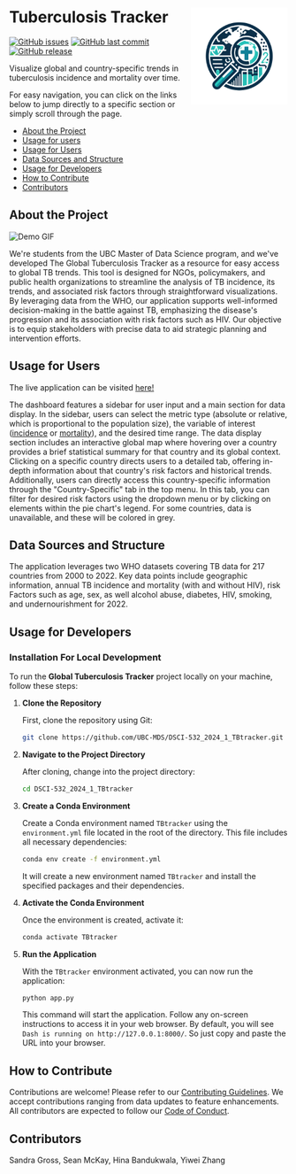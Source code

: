 # Tuberculosis Tracker <img src="img/Logo.png" align="right" width=175 height=175 alt="" />

[![GitHub issues](https://img.shields.io/github/issues/UBC-MDS/DSCI-532_2024_1_TBtracker.svg)](https://github.com/UBC-MDS/DSCI-532_2024_1_TBtracker/issues)
[![GitHub last commit](https://img.shields.io/github/last-commit/UBC-MDS/DSCI-532_2024_1_TBtracker.svg)](https://github.com/UBC-MDS/DSCI-532_2024_1_TBtracker/commits/main)
[![GitHub release](https://img.shields.io/github/release/UBC-MDS/DSCI-532_2024_1_TBtracker.svg)](https://github.com/UBC-MDS/DSCI-532_2024_1_TBtracker/releases)



Visualize global and country-specific trends in tuberculosis incidence and mortality over time.

For easy navigation, you can click on the links below to jump directly to a specific section or simply scroll through the page.

- [About the Project](#about-the-project)
- [Usage for users](#usage-for-users)
- [Usage for Users](#usage-for-users)
- [Data Sources and Structure](#data-sources-and-structure)
- [Usage for Developers](#usage-for-developers)
- [How to Contribute](#how-to-contribute)
- [Contributors](#contributors)

## About the Project

![Demo GIF](https://github.com/UBC-MDS/DSCI-532_2024_1_TBtracker/blob/main/img/demo.gif?raw=true)

We're students from the UBC Master of Data Science program, and we've developed The Global Tuberculosis Tracker as a resource for easy access to global TB trends. This tool is designed for NGOs, policymakers, and public health organizations to streamline the analysis of TB incidence, its trends, and associated risk factors through straightforward visualizations. By leveraging data from the WHO, our application supports well-informed decision-making in the battle against TB, emphasizing the disease's progression and its association with risk factors such as HIV. Our objective is to equip stakeholders with precise data to aid strategic planning and intervention efforts.

## Usage for Users

The live application can be visited [here!](https://dsci-532-2024-1-tbtracker.onrender.com/)

The dashboard features a sidebar for user input and a main section for data display. In the sidebar, users can select the metric type (absolute or relative, which is proportional to the population size), the variable of interest ([incidence](https://www.health.ny.gov/diseases/chronic/basicstat.html) or [mortality](https://www.health.ny.gov/diseases/chronic/basicstat.html)), and the desired time range. The data display section includes an interactive global map where hovering over a country provides a brief statistical summary for that country and its global context. Clicking on a specific country directs users to a detailed tab, offering in-depth information about that country's risk factors and historical trends. Additionally, users can directly access this country-specific information through the "Country-Specific" tab in the top menu.
In this tab, you can filter for desired risk factors using the dropdown menu or by clicking on elements within the pie chart's legend. For some countries, data is unavailable, and these will be colored in grey.

## Data Sources and Structure

The application leverages two WHO datasets covering TB data for 217 countries from 2000 to 2022. Key data points include geographic information, annual TB incidence and mortality (with and without HIV), risk Factors such as age, sex, as well alcohol abuse, diabetes, HIV, smoking, and undernourishment for 2022.

## Usage for Developers

### Installation For Local Development

To run the **Global Tuberculosis Tracker** project locally on your machine, follow these steps:

1. **Clone the Repository**

    First, clone the repository using Git:

    ```bash
    git clone https://github.com/UBC-MDS/DSCI-532_2024_1_TBtracker.git
    ```

2. **Navigate to the Project Directory**

    After cloning, change into the project directory:

    ```bash
    cd DSCI-532_2024_1_TBtracker
    ```

3. **Create a Conda Environment**

    Create a Conda environment named `TBtracker` using the `environment.yml` file located in the root of the directory. This file includes all necessary dependencies:

    ```bash
    conda env create -f environment.yml
    ```
    It will create a new environment named `TBtracker` and install the specified packages and their dependencies.

4. **Activate the Conda Environment**

    Once the environment is created, activate it:

    ```bash
    conda activate TBtracker
    ```

5. **Run the Application**

    With the `TBtracker` environment activated, you can now run the application:

    ```bash
    python app.py
    ```

    This command will start the application. Follow any on-screen instructions to access it in your web browser.
    By default, you will see `Dash is running on http://127.0.0.1:8000/`. So just copy and paste the URL into your browser.

## How to Contribute

Contributions are welcome! Please refer to our [Contributing Guidelines](/CONTRIBUTING.md). We accept contributions ranging from data updates to feature enhancements. All contributors are expected to follow our [Code of Conduct](/CODE_OF_CONDUCT.md).

## Contributors

Sandra Gross, Sean McKay, Hina Bandukwala, Yiwei Zhang

